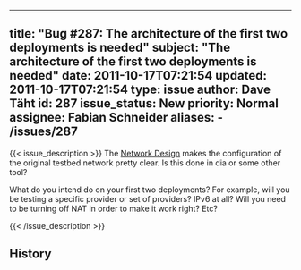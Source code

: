 
---
title: "Bug #287: The architecture of the first two deployments is needed"
subject: "The architecture of the first two deployments is needed"
date: 2011-10-17T07:21:54
updated: 2011-10-17T07:21:54
type: issue
author: Dave Täht
id: 287
issue_status: New
priority: Normal
assignee: Fabian Schneider
aliases:
    - /issues/287
---

{{< issue_description >}}
The [Network
Design](http://www.bufferbloat.net/projects/ahlnem/wiki/Network_Design)
makes the configuration of the original testbed network pretty clear. Is
this done in dia or some other tool?

What do you intend do on your first two deployments? For example, will
you be testing a specific provider or set of providers? IPv6 at all?
Will you need to be turning off NAT in order to make it work right? Etc?


{{< /issue_description >}}

## History

